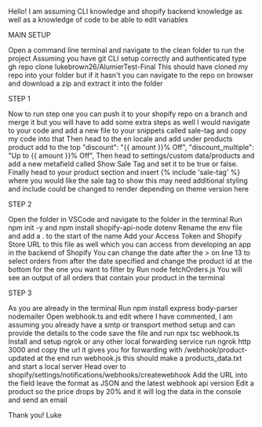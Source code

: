 Hello!
I am assuming CLI knowledge and shopify backend knowledge as well as a knowledge of code to be able to edit variables

MAIN SETUP

Open a command line terminal and navigate to the clean folder to run the project
Assuming you have git CLI setup correctly and authenticated type gh repo clone lukebrown26/AlumierTest-Final
This should have cloned my repo into your folder but if it hasn't you can navigate to the repo on browser and download a zip and extract it into the folder

STEP 1

Now to run step one you can push it to your shopify repo on a branch and merge it but you will have to add some extra steps as well
I would navigate to your code and add a new file to your snippets called sale-tag and copy my code into that
Then head to the en locale and add under products product add to the top
"discount": "{{ amount }}% Off",
"discount_multiple": "Up to {{ amount }}% Off",
Then head to settings/custom data/products and add a new metafield called Show Sale Tag and set it to be true or false.
Finally head to your product section and insert {% include 'sale-tag' %} where you would like the sale tag to show this may need additional styling and include could be changed to render depending on theme version here


STEP 2

Open the folder in VSCode and navigate to the folder in the terminal
Run npm init -y and npm install shopify-api-node dotenv
Rename the env file and add a . to the start of the name
Add your Access Token and Shopify Store URL to this file as well which you can access from developing an app in the backend of Shopify
You can change the date after the > on line 13 to select orders from after the date specified and change the product id at the bottom for the one you want to filter by
Run node fetchOrders.js
You will see an output of all orders that contain your product in the terminal

STEP 3

As you are already in the terminal Run npm install express body-parser nodemailer 
Open webhook.ts and edit where I have commented, I am assuming you already have a smtp or transport method setup and can provide the details to the code save the file and run npx tsc webhook.ts
Install and setup ngrok or any other local forwarding service
run ngrok http 3000 and copy the url it gives you for forwarding with /webhook/product-updated at the end
run webhook.js this should make a products_data.txt and start a local server
Head over to shopify/settings/notifications/webhooks/createwebhook
Add the URL into the field leave the format as JSON and the latest webhook api version
Edit a product so the price drops by 20% and it will log the data in the console and send an email

Thank you!
Luke 
